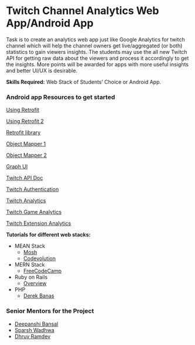 # Twitch Channel Analytics Web App/Android App
Task is to create an analytics web app just like Google Analytics for twitch channel which will help the channel owners get live/aggregated (or both) statistics to gain viewers insights. The students may use the all new Twitch API for getting raw data about the viewers and process it accordingly to get the insights. More points will be awarded for apps with more useful insights and better UI/UX is desirable.

**Skills Required:** Web Stack of Students’ Choice or Android App.

### Android app Resources to get started 
 
[Using Retrofit](https://www.journaldev.com/13639/retrofit-android-example-tutorial)

[Using Retrofit 2](https://github.com/codepath/android_guides/wiki/Consuming-APIs-with-Retrofit)

[Retrofit library](https://www.androidhive.info/2016/05/android-working-with-retrofit-http-library/)

[Object Mapper 1](https://github.com/Hearst-DD/ObjectMapper)

[Object Mapper 2](http://www.baeldung.com/jackson-object-mapper-tutorial)

[Graph UI](https://github.com/wasabeef/awesome-android-ui/blob/master/pages/Graph.md)

[Twitch API Doc](https://dev.twitch.tv/docs/api/)

[Twitch Authentication](https://dev.twitch.tv/docs/authentication/)

[Twitch Analytics](https://dev.twitch.tv/docs/insights/)

[Twitch Game Analytics](https://dev.twitch.tv/docs/api/reference/#get-game-analytics)

[Twitch Extension Analytics](https://dev.twitch.tv/docs/api/reference/#get-extension-analytics)

**Tutorials for different web stacks:**
- MEAN Stack
  - [Mosh](https://www.youtube.com/watch?v=k5E2AVpwsko)
  - [Codevolution](https://www.youtube.com/playlist?list=PLC3y8-rFHvwhBRAgFinJR8KHIrCdTkZcZ)
- MERN Stack
  - [FreeCodeCamp](https://learn.freecodecamp.org/)
- Ruby on Rails
   - [Overview](https://www.youtube.com/watch?v=pPy0GQJLZUM)
- PHP
   - [Derek Banas](https://www.youtube.com/watch?v=mpQts3ezPVg)


### Senior Mentors for the Project

* [Deepanshi Bansal](https://github.com/deepanshib)
* [Sparsh Wadhwa](https://github.com/SparshWadhwa)
* [Dhruv Ramdev](http://github.com/dhruvramdev)
